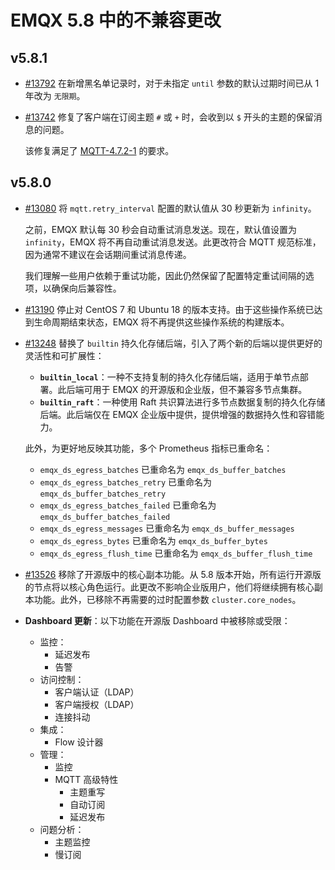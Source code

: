# EMQX 5.8 中的不兼容更改

## v5.8.1

- [#13792](https://github.com/emqx/emqx/pull/13792) 在新增黑名单记录时，对于未指定 `until`  参数的默认过期时间已从 1 年改为 `无限期`。

- [#13742](https://github.com/emqx/emqx/pull/13742) 修复了客户端在订阅主题 `#` 或 `+` 时，会收到以 `$` 开头的主题的保留消息的问题。

  该修复满足了 [MQTT-4.7.2-1](https://docs.oasis-open.org/mqtt/mqtt/v5.0/os/mqtt-v5.0-os.html#_Toc3901246) 的要求。


## v5.8.0

- [#13080](https://github.com/emqx/emqx/pull/13080) 将 `mqtt.retry_interval` 配置的默认值从 30 秒更新为 `infinity`。

  之前，EMQX 默认每 30 秒会自动重试消息发送。现在，默认值设置为 `infinity`，EMQX 将不再自动重试消息发送。此更改符合 MQTT 规范标准，因为通常不建议在会话期间重试消息传递。

  我们理解一些用户依赖于重试功能，因此仍然保留了配置特定重试间隔的选项，以确保向后兼容性。

- [#13190](https://github.com/emqx/emqx/pull/13190) 停止对 CentOS 7 和 Ubuntu 18 的版本支持。由于这些操作系统已达到生命周期结束状态，EMQX 将不再提供这些操作系统的构建版本。

- [#13248](https://github.com/emqx/emqx/pull/13248) 替换了 `builtin` 持久化存储后端，引入了两个新的后端以提供更好的灵活性和可扩展性：

  - **`builtin_local`**：一种不支持复制的持久化存储后端，适用于单节点部署。此后端可用于 EMQX 的开源版和企业版，但不兼容多节点集群。
  - **`builtin_raft`**：一种使用 Raft 共识算法进行多节点数据复制的持久化存储后端。此后端仅在 EMQX 企业版中提供，提供增强的数据持久性和容错能力。

  此外，为更好地反映其功能，多个 Prometheus 指标已重命名：

  - `emqx_ds_egress_batches` 已重命名为 `emqx_ds_buffer_batches`
  - `emqx_ds_egress_batches_retry` 已重命名为 `emqx_ds_buffer_batches_retry`
  - `emqx_ds_egress_batches_failed` 已重命名为 `emqx_ds_buffer_batches_failed`
  - `emqx_ds_egress_messages` 已重命名为 `emqx_ds_buffer_messages`
  - `emqx_ds_egress_bytes` 已重命名为 `emqx_ds_buffer_bytes`
  - `emqx_ds_egress_flush_time` 已重命名为 `emqx_ds_buffer_flush_time`

- [#13526](https://github.com/emqx/emqx/pull/13526) 移除了开源版中的核心副本功能。从 5.8 版本开始，所有运行开源版的节点将以核心角色运行。此更改不影响企业版用户，他们将继续拥有核心副本功能。此外，已移除不再需要的过时配置参数 `cluster.core_nodes`。

- **Dashboard 更新**：以下功能在开源版 Dashboard 中被移除或受限：

  - 监控：
    - 延迟发布
    - 告警
  - 访问控制：
    - 客户端认证（LDAP）
    - 客户端授权（LDAP）
    - 连接抖动
  - 集成：
    - Flow 设计器
  - 管理：
    - 监控
    - MQTT 高级特性
      - 主题重写
      - 自动订阅
      - 延迟发布
  - 问题分析：
    - 主题监控
    - 慢订阅